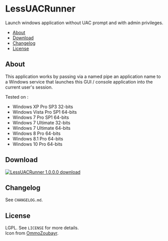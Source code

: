 # LessUACRunner

Launch windows application without UAC prompt and with admin privileges.

<!-- START doctoc generated TOC please keep comment here to allow auto update -->
<!-- DON'T EDIT THIS SECTION, INSTEAD RE-RUN doctoc TO UPDATE -->

- [About](#about)
- [Download](#download)
- [Changelog](#changelog)
- [License](#license)

<!-- END doctoc generated TOC please keep comment here to allow auto update -->

## About

This application works by passing via a named pipe an application name to a Windows service that launches this GUI / console application into the current user's session.

Tested on :
* Windows XP Pro SP3 32-bits
* Windows Vista Pro SP1 64-bits
* Windows 7 Pro SP1 64-bits
* Windows 7 Ultimate 32-bits
* Windows 7 Ultimate 64-bits
* Windows 8 Pro 64-bits
* Windows 8.1 Pro 64-bits
* Windows 10 Pro 64-bits

## Download

[![LessUACRunner 1.0.0.0 download](https://img.shields.io/badge/download-LessUACRunner%201.0.0.0-brightgreen.svg)](https://github.com/crazy-max/LessUACRunner/releases/download/v1.0.0.0/LessUACRunner-1.0.0.0.exe)

## Changelog

See ``CHANGELOG.md``.

## License

LGPL. See ``LICENSE`` for more details.<br />
Icon from [OmmoZoubayr](http://www.ommozoubayr.com/).

